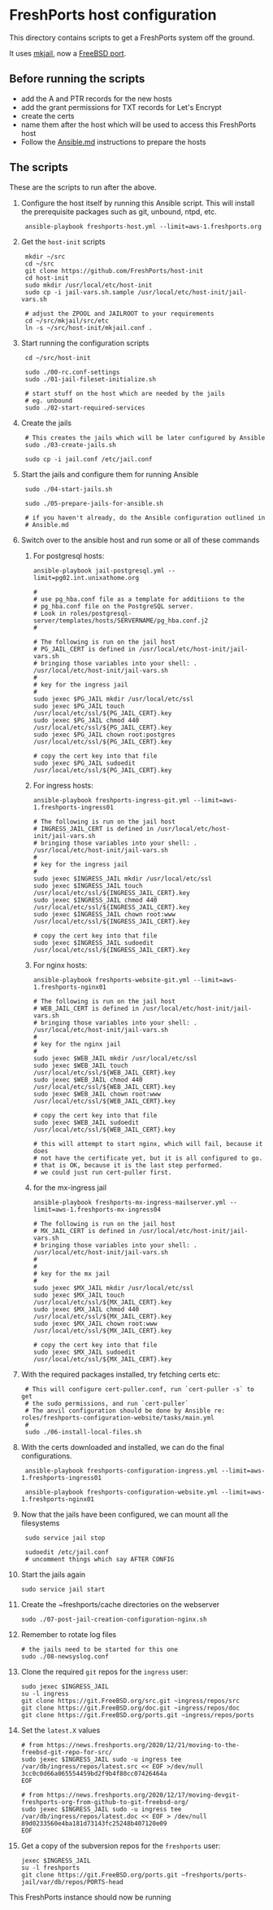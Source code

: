 # FreshPorts host configuration

This directory contains scripts to get a FreshPorts system off the ground.

It uses [mkjail](https://github.com/mkjail/mkjail), now a [FreeBSD port](https://www.freshports.org/sysutils/mkjail/).

## Before running the scripts

* add the A and PTR records for the new hosts
* add the grant permissions for TXT records for Let's Encrypt
* create the certs
* name them after the host which will be used to access this FreshPorts host
* Follow the [Ansible.md](Ansible.md) instructions to prepare the hosts

## The scripts

These are the scripts to run after the above.

1. Configure the host itself by running this Ansible script. This will
install the prerequisite packages such as git, unbound, ntpd, etc.

        ansible-playbook freshports-host.yml --limit=aws-1.freshports.org

1. Get the `host-init` scripts
    
        mkdir ~/src
        cd ~/src
        git clone https://github.com/FreshPorts/host-init
        cd host-init
        sudo mkdir /usr/local/etc/host-init
        sudo cp -i jail-vars.sh.sample /usr/local/etc/host-init/jail-vars.sh

        # adjust the ZPOOL and JAILROOT to your requirements
        cd ~/src/mkjail/src/etc
        ln -s ~/src/host-init/mkjail.conf .

1. Start running the configuration scripts

        cd ~/src/host-init

        sudo ./00-rc.conf-settings
        sudo ./01-jail-fileset-initialize.sh

        # start stuff on the host which are needed by the jails
        # eg. unbound
        sudo ./02-start-required-services

1. Create the jails

        # This creates the jails which will be later configured by Ansible
        sudo ./03-create-jails.sh

        sudo cp -i jail.conf /etc/jail.conf

1. Start the jails and configure them for running Ansible

        sudo ./04-start-jails.sh

        sudo ./05-prepare-jails-for-ansible.sh

        # if you haven't already, do the Ansible configuration outlined in
        # Ansible.md

1. Switch over to the ansible host and run some or all of these commands

     1. For postgresql hosts:

            ansible-playbook jail-postgresql.yml --limit=pg02.int.unixathome.org

            #
            # use pg_hba.conf file as a template for additiions to the
            # pg_hba.conf file on the PostgreSQL server.
            # Look in roles/postgresql-server/templates/hosts/SERVERNAME/pg_hba.conf.j2
            #

            # The following is run on the jail host
            # PG_JAIL_CERT is defined in /usr/local/etc/host-init/jail-vars.sh
            # bringing those variables into your shell: . /usr/local/etc/host-init/jail-vars.sh
            #
            # key for the ingress jail
            #
            sudo jexec $PG_JAIL mkdir /usr/local/etc/ssl
            sudo jexec $PG_JAIL touch /usr/local/etc/ssl/${PG_JAIL_CERT}.key
            sudo jexec $PG_JAIL chmod 440 /usr/local/etc/ssl/${PG_JAIL_CERT}.key
            sudo jexec $PG_JAIL chown root:postgres /usr/local/etc/ssl/${PG_JAIL_CERT}.key

            # copy the cert key into that file
            sudo jexec $PG_JAIL sudoedit /usr/local/etc/ssl/${PG_JAIL_CERT}.key

     1. For ingress hosts:

            ansible-playbook freshports-ingress-git.yml --limit=aws-1.freshports-ingress01

            # The following is run on the jail host
            # INGRESS_JAIL_CERT is defined in /usr/local/etc/host-init/jail-vars.sh
            # bringing those variables into your shell: . /usr/local/etc/host-init/jail-vars.sh
            #
            # key for the ingress jail
            #
            sudo jexec $INGRESS_JAIL mkdir /usr/local/etc/ssl
            sudo jexec $INGRESS_JAIL touch /usr/local/etc/ssl/${INGRESS_JAIL_CERT}.key
            sudo jexec $INGRESS_JAIL chmod 440 /usr/local/etc/ssl/${INGRESS_JAIL_CERT}.key
            sudo jexec $INGRESS_JAIL chown root:www /usr/local/etc/ssl/${INGRESS_JAIL_CERT}.key

            # copy the cert key into that file
            sudo jexec $INGRESS_JAIL sudoedit /usr/local/etc/ssl/${INGRESS_JAIL_CERT}.key


     1. For nginx hosts:

            ansible-playbook freshports-website-git.yml --limit=aws-1.freshports-nginx01

            # The following is run on the jail host
            # WEB_JAIL_CERT is defined in /usr/local/etc/host-init/jail-vars.sh
            # bringing those variables into your shell: . /usr/local/etc/host-init/jail-vars.sh
            #
            # key for the nginx jail
            #
            sudo jexec $WEB_JAIL mkdir /usr/local/etc/ssl
            sudo jexec $WEB_JAIL touch /usr/local/etc/ssl/${WEB_JAIL_CERT}.key
            sudo jexec $WEB_JAIL chmod 440 /usr/local/etc/ssl/${WEB_JAIL_CERT}.key
            sudo jexec $WEB_JAIL chown root:www /usr/local/etc/ssl/${WEB_JAIL_CERT}.key

            # copy the cert key into that file
            sudo jexec $WEB_JAIL sudoedit /usr/local/etc/ssl/${WEB_JAIL_CERT}.key

            # this will attempt to start nginx, which will fail, because it does
            # not have the certificate yet, but it is all configured to go.
            # that is OK, because it is the last step performed.
            # we could just run cert-puller first.

     1. for the mx-ingress jail

            ansible-playbook freshports-mx-ingress-mailserver.yml --limit=aws-1.freshports-mx-ingress04

            # The following is run on the jail host
            # MX_JAIL_CERT is defined in /usr/local/etc/host-init/jail-vars.sh
            # bringing those variables into your shell: . /usr/local/etc/host-init/jail-vars.sh
            #
            #
            # key for the mx jail
            #
            sudo jexec $MX_JAIL mkdir /usr/local/etc/ssl
            sudo jexec $MX_JAIL touch /usr/local/etc/ssl/${MX_JAIL_CERT}.key
            sudo jexec $MX_JAIL chmod 440 /usr/local/etc/ssl/${MX_JAIL_CERT}.key
            sudo jexec $MX_JAIL chown root:www /usr/local/etc/ssl/${MX_JAIL_CERT}.key

            # copy the cert key into that file
            sudo jexec $MX_JAIL sudoedit /usr/local/etc/ssl/${MX_JAIL_CERT}.key


1. With the required packages installed, try fetching certs etc:

        # This will configure cert-puller.conf, run `cert-puller -s` to get
        # the sudo permissions, and run `cert-puller`
        # The anvil configuration should be done by Ansible re: roles/freshports-configuration-website/tasks/main.yml
        #
        sudo ./06-install-local-files.sh

1. With the certs downloaded and installed, we can do the final configurations.

        ansible-playbook freshports-configuration-ingress.yml --limit=aws-1.freshports-ingress01

        ansible-playbook freshports-configuration-website.yml --limit=aws-1.freshports-nginx01

1. Now that the jails have been configured, we can mount all the filesystems

        sudo service jail stop
 
        sudoedit /etc/jail.conf
        # uncomment things which say AFTER CONFIG

1.  Start the jails again

        sudo service jail start


1.  Create the ~freshports/cache directories on the webserver

        sudo ./07-post-jail-creation-configuration-nginx.sh


1.  Remember to rotate log files

        # the jails need to be started for this one
        sudo ./08-newsyslog.conf

1.  Clone the required `git` repos for the `ingress` user:

        sudo jexec $INGRESS_JAIL
        su -l ingress
        git clone https://git.FreeBSD.org/src.git ~ingress/repos/src
        git clone https://git.FreeBSD.org/doc.git ~ingress/repos/doc
        git clone https://git.FreeBSD.org/ports.git ~ingress/repos/ports


1.  Set the `latest.X` values


        # from https://news.freshports.org/2020/12/21/moving-to-the-freebsd-git-repo-for-src/
        sudo jexec $INGRESS_JAIL sudo -u ingress tee /var/db/ingress/repos/latest.src << EOF >/dev/null
        3cc0c0d66a065554459bd2f9b4f80cc07426464a
        EOF

        # from https://news.freshports.org/2020/12/17/moving-devgit-freshports-org-from-github-to-git-freebsd-org/
        sudo jexec $INGRESS_JAIL sudo -u ingress tee /var/db/ingress/repos/latest.doc << EOF > /dev/null
        89d0233560e4ba181d73143fc25248b407120e09
        EOF

1.  Get a copy of the subversion repos for the `freshports` user:

        jexec $INGRESS_JAIL
        su -l freshports 
        git clone https://git.FreeBSD.org/ports.git ~freshports/ports-jail/var/db/repos/PORTS-head


This FreshPorts instance should now be running
